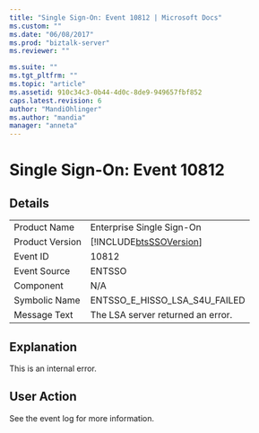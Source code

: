 ```yaml
---
title: "Single Sign-On: Event 10812 | Microsoft Docs"
ms.custom: ""
ms.date: "06/08/2017"
ms.prod: "biztalk-server"
ms.reviewer: ""

ms.suite: ""
ms.tgt_pltfrm: ""
ms.topic: "article"
ms.assetid: 910c34c3-0b44-4d0c-8de9-949657fbf852
caps.latest.revision: 6
author: "MandiOhlinger"
ms.author: "mandia"
manager: "anneta"
---
```

# Single Sign-On: Event 10812
## Details  
  
|                 |                                                            |
|-----------------|------------------------------------------------------------|
|  Product Name   |                 Enterprise Single Sign-On                  |
| Product Version | [!INCLUDE[btsSSOVersion](../includes/btsssoversion-md.md)] |
|    Event ID     |                           10812                            |
|  Event Source   |                           ENTSSO                           |
|    Component    |                            N/A                             |
|  Symbolic Name  |               ENTSSO_E_HISSO_LSA_S4U_FAILED                |
|  Message Text   |             The LSA server returned an error.              |
  
## Explanation  
 This is an internal error.  
  
## User Action  
 See the event log for more information.